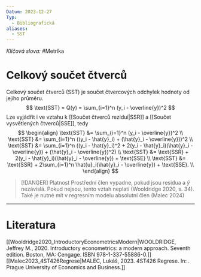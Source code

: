 ```yaml
---
Datum: 2023-12-27
Typ:
  - Bibliografická
aliases:
  - SST
---
```

*Klíčová slova:* #Metrika 
# Celkový součet čtverců
Celkový součet čtverců (SST) je součet čtvercových odchylek hodnoty od jejího průměru.
$$
\text{SST} = Q(y) = \sum_{i=1}^n (y_i - \overline{y})^2
$$
Lze vyjádřit i ve vztahu k [[Součet čtverců reziduí|SSR]] a [[Součet vysvětlených čtverců|SSE]], tedy
$$
\begin{align}
\text{SST} &= \sum_{i=1}^n (y_i - \overline{y})^2 \\
\text{SST} &= \sum_{i=1}^n ((y_i - \hat{y}_i) + (\hat{y}_i - \overline{y}))^2 \\
\text{SST} &= \sum_{i=1}^n ((y_i - \hat{y}_i)^2 + 2(y_i - \hat{y}_i)(\hat{y}_i - \overline{y}) + (\hat{y}_i - \overline{y})^2) \\
\text{SST} &= \text{SSR} + 2(y_i - \hat{y}_i)(\hat{y}_i - \overline{y}) + \text{SSE} \\
\text{SST} &= \text{SSR} + 2\sum_{i=1}^n \hat{u}_i(\hat{y}_i - \overline{y}) + \text{SSE}. \\
\end{align}
$$
> [!DANGER] Platnost
> Prostřední člen vypadne, pokud jsou residua a $\hat{y}$ nezávislá. Pokud nejsou, tento vztah neplatí  (Wooldridge 2020, s. 34). Také je nutné mít v regresním modelu absolutní člen (Malec 2024)

- - -
# Literatura
[[Wooldridge2020_IntroductoryEconometricsModern|WOOLDRIDGE, Jeffrey M., 2020. Introductory econometrics: a modern approach. Seventh edition. Boston, MA: Cengage. ISBN 978-1-337-55886-0.]]
[[Malec2023_4ST426Regrese|MALEC, Lukáš, 2023. 4ST426 Regrese. In: . Prague University of Economics and Business.]]
